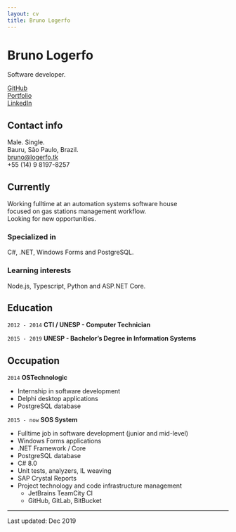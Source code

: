 ```yaml
---
layout: cv
title: Bruno Logerfo
---
```

# Bruno Logerfo
Software developer.

<div id="webaddress">
<a href="https://github.com/Logerfo">GitHub</a><br>
<a href="https://logerfo.tk">Portfolio</a><br>
<a href="https://www.linkedin.com/in/logerfo/">LinkedIn</a>
</div>

## Contact info
Male. Single.  
Bauru, São Paulo, Brazil.  
<a href="mailto:bruno@logerfo.tk">bruno@logerfo.tk</a>  
+55 (14) 9 8197-8257

## Currently

Working fulltime at an automation systems software house  
focused on gas stations management workflow.  
Looking for new opportunities.

### Specialized in

C#, .NET, Windows Forms and PostgreSQL.

### Learning interests

Node.js, Typescript, Python and ASP.NET Core.

## Education

`2012 - 2014`
__CTI / UNESP - Computer Technician__

`2015 - 2019`
__UNESP - Bachelor’s Degree in Information Systems__

## Occupation

`2014`
__OSTechnologic__

- Internship in software development
- Delphi desktop applications
- PostgreSQL database

`2015 - now`
__SOS System__

- Fulltime job in software development (junior and mid-level)
- Windows Forms applications
- .NET Framework / Core
- PostgreSQL database
- C# 8.0
- Unit tests, analyzers, IL weaving
- SAP Crystal Reports
- Project technology and code infrastructure management
  - JetBrains TeamCity CI
  - GitHub, GitLab, BitBucket

---
Last updated: Dec 2019
